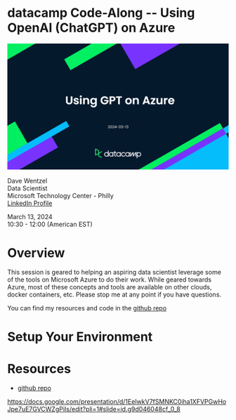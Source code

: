 # datacamp Code-Along -- Using OpenAI (ChatGPT) on Azure

![alt text](./img/01.png)

Dave Wentzel  
Data Scientist  
Microsoft Technology Center - Philly  
[LinkedIn Profile](https://linkedin.com/in/dwentzel)  

March 13, 2024  
10:30 - 12:00 (American EST)  


# Overview

This session is geared to helping an aspiring data scientist leverage some of the tools on Microsoft Azure to do their work.  While geared towards Azure, most of these concepts and tools are available on other clouds, docker containers, etc.  Please stop me at any point if you have questions.  

You can find my resources and code in the [github repo](https://github.com/davew-msft/datacamp-azuregpt)

# Setup Your Environment

# Resources

* [github repo](https://github.com/davew-msft/datacamp-azuregpt)


https://docs.google.com/presentation/d/1EeIwkV7fSMNKC0iha1XFVPGwHoJpe7uE7GVCWZgPiIs/edit?pli=1#slide=id.g9d046048cf_0_8
